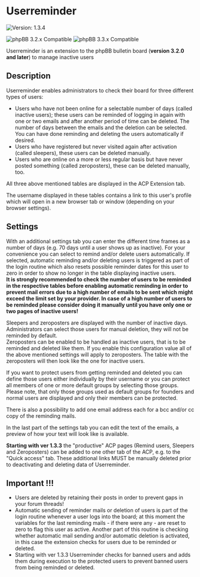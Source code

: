 # Userreminder

![Version: 1.3.4](https://img.shields.io/badge/Version-1.3.4-green)  
  
![phpBB 3.2.x Compatible](https://img.shields.io/badge/phpBB-3.2.x%20Compatible-009BDF)
![phpBB 3.3.x Compatible](https://img.shields.io/badge/phpBB-3.3.x%20Compatible-009BDF)  

Userreminder is an extension to the phpBB bulletin board (**version 3.2.0 and later**) to manage inactive users

## Description
Userreminder enables administrators to check their board for three different types of users:

-	Users who have not been online for a selectable number of days (called inactive users); these users can be reminded of logging in again with one or
	two emails and after another period of time can be deleted. The number of days between the emails and the deletion can be selected. You can have done
	reminding and deleting the users automatically if desired.
-	Users who have registered but never visited again after activation (called sleepers), these users can be deleted manually.
-	Users who are online on a more or less regular basis but have never posted something (called zeroposters), these can be deleted manually, too.

All three above mentioned tables are displayed in the ACP Extension tab.

The username displayed in these tables contains a link to this user's profile which will open in a new browser tab or window (depending on your browser settings).

## Settings
With an additional settings tab you can enter the different time frames as a
number of days (e.g. 70 days until a user shows up as inactive). For your convenience you can select to remind and/or delete users automatically.
If selected, automatic reminding and/or deleting users is triggered as part of the login routine which also resets possible reminder dates for this user
to zero in order to show no longer in the table displaying inactive users.  
**It is strongly recommended to check the number of users to be reminded in the respective tables before enabling automatic reminding in order to prevent mail errors due to a high number of emails to be sent which might exceed the limit set by your provider. In case of a high number of users to be reminded please consider doing it manually until you have only one or two pages of inactive users!**

Sleepers and zeroposters are displayed with the number of inactive days. Administrators can select those users for manual deletion, they will not be
reminded by default.  
Zeroposters can be enabled to be handled as inactive users, that is to be reminded and deleted like them. If you enable this configuration value all of the above mentioned settings will apply to zeroposters. The table with the zeroposters will then look like the one for inactive users.

If you want to protect users from getting reminded and deleted you can define those users either individually by their username or you can protect all members of one or more default groups by selecting those groups. Please note, that only those groups used as default groups for founders and normal users are displayed and only their members can be protected.  

There is also a possibility to add one email address each for a bcc and/or cc copy of the reminding mails.

In the last part of the settings tab you can edit the text of the emails, a preview of how your text will look like is available.

**Starting with ver 1.3.3** the "productive" ACP pages (Remind users, Sleepers and Zeroposters) can be added to one other tab of the ACP, e.g. to the "Quick access" tab. These additional links MUST be manually deleted prior to deactivating and deleting data of Userreminder.

## Important !!!
-	Users are deleted by retaining their posts in order to prevent gaps in your forum threads!  
-	Automatic sending of reminder mails or deletion of users is part of the login routine whenever a user logs into the board; at this moment the variables for
	the last reminding mails - if there were any - are reset to zero to flag this user as active. Another part of this routine is checking whether automatic
	mail sending and/or automatic deletion is activated, in this case the extension checks for users due to be reminded or deleted.
-	Starting with ver 1.3.3 Userreminder checks for banned users and adds them during execution to the protected users to prevent banned users from being reminded or deleted.
